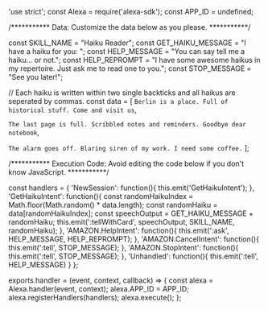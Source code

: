 'use strict';
const Alexa = require('alexa-sdk');
const APP_ID = undefined;

/***********
Data: Customize the data below as you please.
***********/

const SKILL_NAME = "Haiku Reader";
const GET_HAIKU_MESSAGE = "I have a haiku for you: ";
const HELP_MESSAGE = "You can say tell me a haiku... or not.";
const HELP_REPROMPT = "I have some awesome haikus in my repertoire. Just ask me to read one to you.";
const STOP_MESSAGE = "See you later!";

// Each haiku is written within two single backticks and all haikus are seperated by commas.
const data = [
  `Berlin is a place.
  Full of historical stuff.
  Come and visit us`,

  `The last page is full.
  Scribbled notes and reminders.
  Goodbye dear notebook`,

  `The alarm goes off.
  Blaring siren of my work.
  I need some coffee.`
];

/***********
Execution Code: Avoid editing the code below if you don't know JavaScript.
***********/

const handlers = {
  'NewSession': function(){
    this.emit('GetHaikuIntent');
  },
  'GetHaikuIntent': function(){
    const randomHaikuIndex = Math.floor(Math.random() * data.length);
    const randomHaiku = data[randomHaikuIndex];
    const speechOutput = GET_HAIKU_MESSAGE + randomHaiku;
    this.emit(':tellWithCard', speechOutput, SKILL_NAME, randomHaiku);
  },
  'AMAZON.HelpIntent': function(){
    this.emit(':ask', HELP_MESSAGE, HELP_REPROMPT);
  },
  'AMAZON.CancelIntent': function(){
    this.emit(':tell', STOP_MESSAGE);
  },
  'AMAZON.StopIntent': function(){
    this.emit(':tell', STOP_MESSAGE);
  },
  'Unhandled': function(){
    this.emit(':tell', HELP_MESSAGE)
  }
};

exports.handler = (event, context, callback) => {
  const alexa = Alexa.handler(event, context);
  alexa.APP_ID = APP_ID;
  alexa.registerHandlers(handlers);
  alexa.execute();
};

